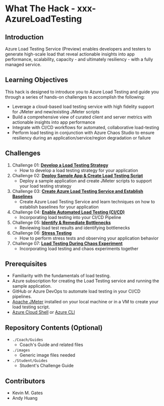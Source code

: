 # What The Hack - xxx-AzureLoadTesting

## Introduction
Azure Load Testing Service (Preview) enables developers and testers to generate high-scale load that reveal actionable insights into app performance, scalability, capacity - and ultimately resiliency - with a fully managed service.

## Learning Objectives
This hack is designed to introduce you to Azure Load Testing and guide you through a series of hands-on challenges to accomplish the following:

- Leverage a cloud-based load testing service with high fidelity support for JMeter and new/existing JMeter scripts
- Build a comprehensive view of curated client and server metrics with actionable insights into app performance
- Integrate with CI/CD workflows for automated, collaborative load-testing
- Perform load testing in conjunction with Azure Chaos Studio to ensure resiliency during an application/service/region degradation or failure

## Challenges
1. Challenge 01: **[Develop a Load Testing Strategy](Student/Challenge-01.md)**
	 - How to develop a load testing strategy for your application
1. Challenge 02: **[Deploy Sample App & Create Load Testing Script](Student/Challenge-02.md)**
	 - Deploy a sample application and create JMeter scripts to support your load testing strategy
1. Challenge 03: **[Create Azure Load Testing Service and Establish Baselines](Student/Challenge-03.md)**
	 - Create Azure Load Testing Service and learn techniques on how to establish baselines for your application
1. Challenge 04: **[Enable Automated Load Testing (CI/CD)](Student/Challenge-04.md)**
	 - Incorporating load testing into your CI/CD Pipeline
1. Challenge 05: **[Identify & Remediate Bottlenecks](Student/Challenge-05.md)**
	 - Reviewing load test results and identifying bottlenecks
1. Challenge 06: **[Stress Testing](Student/Challenge-06.md)**
	 - How to perform stress tests and observing your application behavior
1. Challenge 07: **[ Load Testing During Chaos Experiment](Student/Challenge-07.md)**
	 - Incorporating load testing and chaos experiments together

## Prerequisites
- Familiarity with the fundamentals of load testing.
- Azure subscription for creating the Load Testing service and running the sample application.
- GitHub or Azure DevOps to automate load testing in your CI/CD pipelines.
- [Apache JMeter](https://jmeter.apache.org/usermanual/get-started.html) installed on your local machine or in a VM to create your load testing script.
- [Azure Cloud Shell](https://shell.azure.com) or [Azure CLI](https://docs.microsoft.com/en-us/cli/azure/install-azure-cli)

## Repository Contents (Optional)
- `./Coach/Guides`
  - Coach's Guide and related files
- `./images`
  - Generic image files needed
- `./Student/Guides`
  - Student's Challenge Guide

## Contributors
- Kevin M. Gates
- Andy Huang
